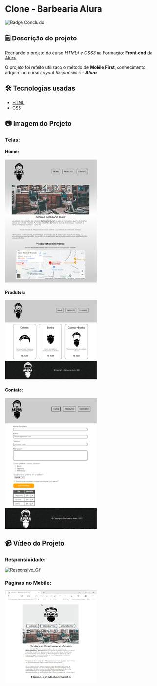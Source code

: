# Clone - Barbearia Alura
![Badge Concluído](https://img.shields.io/static/v1?label=STATUS&message=CONCLU%C3%8DDO&color=GREEN&style=for-the-badge)

## 🗒 Descrição do projeto
Recriando o projeto do curso *HTML5 e CSS3* na Formação: **Front-end** da [Alura](https://www.alura.com.br/).

O projeto foi refeito utilizado o método de **Mobile First**, conhecimento adquiro no curso *Layout Responsivos - **Alura***

## 🛠 Tecnologias usadas
- [HTML](https://developer.mozilla.org/en-US/docs/Web/HTML)
- [CSS](https://developer.mozilla.org/en-US/docs/Web/CSS)
 
## 📷  Imagem do Projeto
### Telas:

#### Home:
<img src="./src/midia-projeto/Home.PNG" width ="300px" height="auto">

#### Produtos:
<img src="./src/midia-projeto/Produtos.PNG" width ="300px" height="auto">

#### Contato:
<img src="./src/midia-projeto/Contato.PNG" width ="300px" height="auto">


## 📹  Vídeo do Projeto
### Responsividade:
![Responsivo_Gif](./src/midia-projeto/GIF_Resposividade.gif)

### Páginas no Mobile:
![Páginas_Mobile_Gif](./src/midia-projeto/GIF_Paginas.gif)
